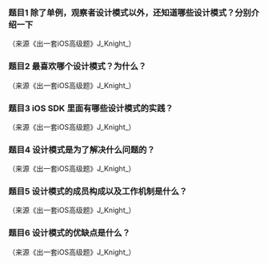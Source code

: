 ### 题目1 除了单例，观察者设计模式以外，还知道哪些设计模式？分别介绍一下
（来源《出一套iOS高级题》J_Knight_）



### 题目2 最喜欢哪个设计模式？为什么？
（来源《出一套iOS高级题》J_Knight_）



### 题目3 iOS SDK 里面有哪些设计模式的实践？
（来源《出一套iOS高级题》J_Knight_）



### 题目4 设计模式是为了解决什么问题的？
（来源《出一套iOS高级题》J_Knight_）



### 题目5 设计模式的成员构成以及工作机制是什么？
（来源《出一套iOS高级题》J_Knight_）



### 题目6 设计模式的优缺点是什么？
（来源《出一套iOS高级题》J_Knight_）


